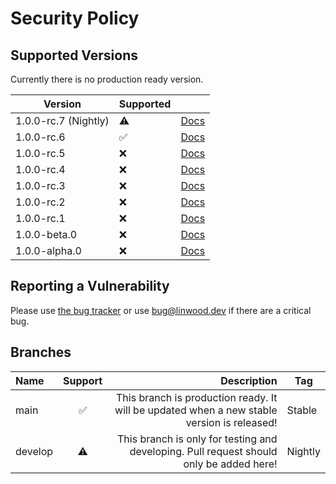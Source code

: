 # Security Policy

## Supported Versions

Currently there is no production ready version.

| Version              | Supported          |                                                                     |
| -------------------- | ------------------ | ------------------------------------------------------------------- |
| 1.0.0-rc.7 (Nightly) | :warning:          | [Docs](https://docs.butterfly.linwood.dev/docs/1.0.0-rc.7/intro)    |
| 1.0.0-rc.6           | :white_check_mark: | [Docs](https://docs.butterfly.linwood.dev/docs/1.0.0-rc.6/intro)    |
| 1.0.0-rc.5           | :x:                | [Docs](https://docs.butterfly.linwood.dev/docs/1.0.0-rc.5/intro)    |
| 1.0.0-rc.4           | :x:                | [Docs](https://docs.butterfly.linwood.dev/docs/1.0.0-rc.4/intro)    |
| 1.0.0-rc.3           | :x:                | [Docs](https://docs.butterfly.linwood.dev/docs/1.0.0-rc.3/intro)    |
| 1.0.0-rc.2           | :x:                | [Docs](https://docs.butterfly.linwood.dev/docs/1.0.0-rc.2/intro)    |
| 1.0.0-rc.1           | :x:                | [Docs](https://docs.butterfly.linwood.dev/docs/1.0.0-rc.1/intro)    |
| 1.0.0-beta.0         | :x:                | [Docs](https://docs.butterfly.linwood.dev/docs/1.0.0-beta.0/intro)  |
| 1.0.0-alpha.0        | :x:                | [Docs](https://docs.butterfly.linwood.dev/docs/1.0.0-alpha.0/intro) |

## Reporting a Vulnerability

Please use [the bug tracker](https://github.com/LinwoodCloud/butterfly/issues) or use <bug@linwood.dev> if there are a
critical bug.

## Branches

| Name    | Support |                                                                                Description | Tag     |
| :------ | :-----: | -----------------------------------------------------------------------------------------: | ------- |
| main    |    ✅    | This branch is production ready. It will be updated when a new stable version is released! | Stable  |
| develop |    ⚠️    |    This branch is only for testing and developing. Pull request should only be added here! | Nightly |
